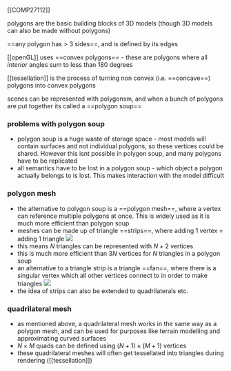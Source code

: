 [[COMP27112]]

polygons are the basic building blocks of 3D models (though 3D models can also be made without polygons)

==any polygon has > 3 sides==, and is defined by its edges

[[openGL]] uses ==convex polygons== - these are polygons where all *interior* angles sum to less than 180 degrees

[[tessellation]] is the process of turning non convex (i.e. ==concave==) polygons into convex polygons

scenes can be represented with polygonsm, and when a bunch of polygons are put together its called a ==polygon soup==

### problems with polygon soup
- polygon soup is a huge waste of storage space - most models will contain surfaces and not individual polygons, so these vertices could be shared. However this isnt possible in polygon soup, and many polygons have to be replicated
- all semantics have to be lost in a polygon soup - which object a polygon actually belongs to is lost. This makes interaction with the model difficult

### polygon mesh
- the alternative to polygon soup is a ==polygon mesh==, where a vertex can reference multiple polygons at once. This is widely used as it is much more efficient than polygon soup
- meshes can be made up of triangle ==strips==, where adding 1 vertex = adding 1 triangle
![](https://i.imgur.com/bM8yrAZ.png)
- this means $N$ triangles can be represented with $N + 2$ vertices
- this is much more efficient than $3N$ vertices for $N$ triangles in a polygon soup
- an alternative to a triangle strip is a triangle ==fan==, where there is a singular vertex which all other vertices connect to in order to make triangles
![](https://i.imgur.com/Aeb3MXR.png)
- the idea of strips can also be extended to quadrilaterals etc.

### quadrilateral mesh
- as mentioned above, a quadrilateral mesh works in the same way as a polygon mesh, and can be used for purposes like terrain modelling and approximating curved surfaces
- $N \times M$ quads can be defined using $(N+1) \times (M+1)$ vertices
- these quadrilateral meshes will often get tessellated into triangles during rendering ([[tessellation]])


